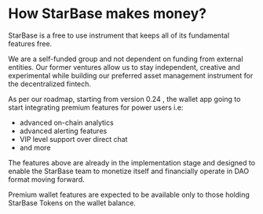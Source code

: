 # How StarBase makes money?

StarBase is a free to use instrument that keeps all of its fundamental features free.

We are a self-funded group and not dependent on funding from external entities. Our former ventures allow us to stay independent, creative and experimental while building our preferred asset management instrument for the decentralized fintech.

As per our roadmap, starting from version 0.24 , the wallet app going to start integrating premium features for power users i.e:

- advanced on-chain analytics
- advanced alerting features
- VIP level support over direct chat
- and more

The features above are already in the implementation stage and designed to enable the StarBase team to monetize itself and financially operate in DAO format moving forward.

Premium wallet features are expected to be available only to those holding StarBase Tokens on the wallet balance.
